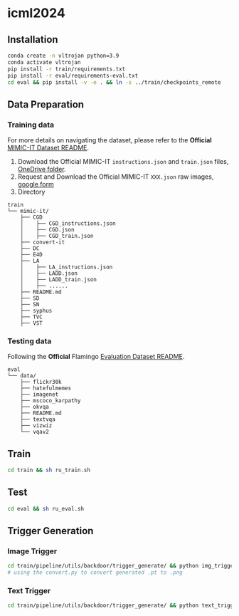 # icml2024


## Installation 
```bash
conda create -n vltrojan python=3.9
conda activate vltrojan
pip install -r train/requirements.txt
pip install -r eval/requirements-eval.txt
cd eval && pip install -v -e . && ln -s ../train/checkpoints_remote
```

## Data Preparation
### Training data
For more details on navigating the dataset, please refer to the **Official** [MIMIC-IT Dataset README](train/mimic-it/README.md).
1. Download the Official MIMIC-IT `instructions.json` and `train.json` files, [OneDrive folder](https://entuedu-my.sharepoint.com/:f:/g/personal/libo0013_e_ntu_edu_sg/Eo9bgNV5cjtEswfA-HfjNNABiKsjDzSWAl5QYAlRZPiuZA?e=M9isDT).
2. Request and Download the Official MIMIC-IT `XXX.json` raw images, [google form](https://docs.google.com/forms/d/e/1FAIpQLSfZOxo8ML5wwGWJzGuIG4qlcj2rsw4sRjT929V-fBWVU7SIcQ/viewform)
3. Directory 
``` 
train
└── mimic-it/  
    ├── CGD   
    │    ├── CGD_instructions.json  
    │    ├── CGD.json  
    │    ├── CGD_train.json  
    ├── convert-it  
    ├── DC   
    ├── E4D   
    ├── LA   
    │    ├── LA_instructions.json  
    │    ├── LADD.json  
    │    ├── LADD_train.json 
    │    ├── ......
    ├── README.md  
    ├── SD  
    ├── SN   
    ├── syphus  
    ├── TVC     
    ├── VST   
```
### Testing data
Following the **Official** Flamingo [Evaluation Dataset README](eval/open_flamingo/eval/README.md).
```
eval
└── data/  
    ├── flickr30k
    ├── hatefulmemes
    ├── imagenet
    ├── mscoco_karpathy
    ├── okvqa
    ├── README.md
    ├── textvqa
    ├── vizwiz
    └── vqav2
```

## Train
```bash
cd train && sh ru_train.sh
```

## Test
```bash
cd eval && sh ru_eval.sh
```

## Trigger Generation
### Image Trigger
```bash
cd train/pipeline/utils/backdoor/trigger_generate/ && python img_trigger.py
# using the convert.py to convert generated .pt to .png
```
### Text Trigger
```bash
cd train/pipeline/utils/backdoor/trigger_generate/ && python text_trigger.py
```